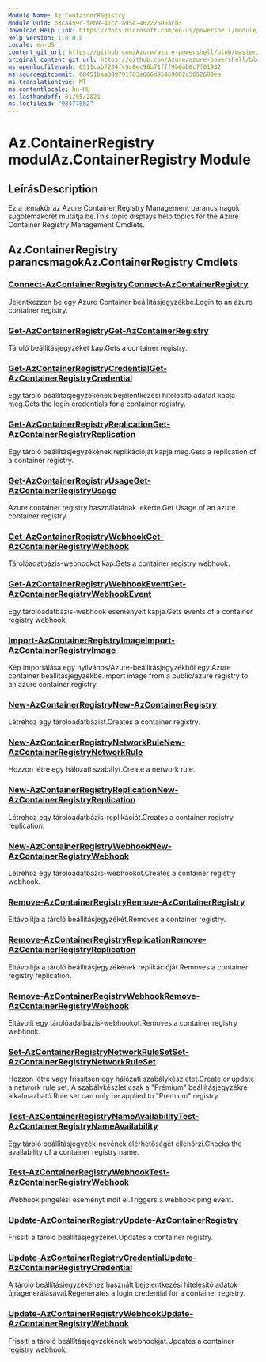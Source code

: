 ```yaml
---
Module Name: Az.ContainerRegistry
Module Guid: b3ca459c-feb9-41cc-a954-46222505acb3
Download Help Link: https://docs.microsoft.com/en-us/powershell/module/az.containerregistry
Help Version: 1.0.0.0
Locale: en-US
content_git_url: https://github.com/Azure/azure-powershell/blob/master/src/ContainerRegistry/ContainerRegistry/help/Az.ContainerRegistry.md
original_content_git_url: https://github.com/Azure/azure-powershell/blob/master/src/ContainerRegistry/ContainerRegistry/help/Az.ContainerRegistry.md
ms.openlocfilehash: 6511cab7234fc5c8ec96b71fff9b6ab0c7f01932
ms.sourcegitcommit: 68451baa389791703e666d95469602c5652609ee
ms.translationtype: MT
ms.contentlocale: hu-HU
ms.lasthandoff: 01/05/2021
ms.locfileid: "98477582"
---
```

# <span data-ttu-id="6909b-101">Az.ContainerRegistry modul</span><span class="sxs-lookup"><span data-stu-id="6909b-101">Az.ContainerRegistry Module</span></span>
## <span data-ttu-id="6909b-102">Leírás</span><span class="sxs-lookup"><span data-stu-id="6909b-102">Description</span></span>
<span data-ttu-id="6909b-103">Ez a témakör az Azure Container Registry Management parancsmagok súgótémakörét mutatja be.</span><span class="sxs-lookup"><span data-stu-id="6909b-103">This topic displays help topics for the Azure Container Registry Management Cmdlets.</span></span>

## <span data-ttu-id="6909b-104">Az.ContainerRegistry parancsmagok</span><span class="sxs-lookup"><span data-stu-id="6909b-104">Az.ContainerRegistry Cmdlets</span></span>
### [<span data-ttu-id="6909b-105">Connect-AzContainerRegistry</span><span class="sxs-lookup"><span data-stu-id="6909b-105">Connect-AzContainerRegistry</span></span>](Connect-AzContainerRegistry.md)
<span data-ttu-id="6909b-106">Jelentkezzen be egy Azure Container beállításjegyzékbe.</span><span class="sxs-lookup"><span data-stu-id="6909b-106">Login to an azure container registry.</span></span>

### [<span data-ttu-id="6909b-107">Get-AzContainerRegistry</span><span class="sxs-lookup"><span data-stu-id="6909b-107">Get-AzContainerRegistry</span></span>](Get-AzContainerRegistry.md)
<span data-ttu-id="6909b-108">Tároló beállításjegyzéket kap.</span><span class="sxs-lookup"><span data-stu-id="6909b-108">Gets a container registry.</span></span>

### [<span data-ttu-id="6909b-109">Get-AzContainerRegistryCredential</span><span class="sxs-lookup"><span data-stu-id="6909b-109">Get-AzContainerRegistryCredential</span></span>](Get-AzContainerRegistryCredential.md)
<span data-ttu-id="6909b-110">Egy tároló beállításjegyzékének bejelentkezési hitelesítő adatait kapja meg.</span><span class="sxs-lookup"><span data-stu-id="6909b-110">Gets the login credentials for a container registry.</span></span>

### [<span data-ttu-id="6909b-111">Get-AzContainerRegistryReplication</span><span class="sxs-lookup"><span data-stu-id="6909b-111">Get-AzContainerRegistryReplication</span></span>](Get-AzContainerRegistryReplication.md)
<span data-ttu-id="6909b-112">Egy tároló beállításjegyzékének replikációját kapja meg.</span><span class="sxs-lookup"><span data-stu-id="6909b-112">Gets a replication of a container registry.</span></span>

### [<span data-ttu-id="6909b-113">Get-AzContainerRegistryUsage</span><span class="sxs-lookup"><span data-stu-id="6909b-113">Get-AzContainerRegistryUsage</span></span>](Get-AzContainerRegistryUsage.md)
<span data-ttu-id="6909b-114">Azure container registry használatának lekérte.</span><span class="sxs-lookup"><span data-stu-id="6909b-114">Get Usage of an azure container registry.</span></span>

### [<span data-ttu-id="6909b-115">Get-AzContainerRegistryWebhook</span><span class="sxs-lookup"><span data-stu-id="6909b-115">Get-AzContainerRegistryWebhook</span></span>](Get-AzContainerRegistryWebhook.md)
<span data-ttu-id="6909b-116">Tárolóadatbázis-webhookot kap.</span><span class="sxs-lookup"><span data-stu-id="6909b-116">Gets a container registry webhook.</span></span>

### [<span data-ttu-id="6909b-117">Get-AzContainerRegistryWebhookEvent</span><span class="sxs-lookup"><span data-stu-id="6909b-117">Get-AzContainerRegistryWebhookEvent</span></span>](Get-AzContainerRegistryWebhookEvent.md)
<span data-ttu-id="6909b-118">Egy tárolóadatbázis-webhook eseményeit kapja.</span><span class="sxs-lookup"><span data-stu-id="6909b-118">Gets events of a container registry webhook.</span></span>

### [<span data-ttu-id="6909b-119">Import-AzContainerRegistryImage</span><span class="sxs-lookup"><span data-stu-id="6909b-119">Import-AzContainerRegistryImage</span></span>](Import-AzContainerRegistryImage.md)
<span data-ttu-id="6909b-120">Kép importálása egy nyilvános/Azure-beállításjegyzékből egy Azure container beállításjegyzékbe.</span><span class="sxs-lookup"><span data-stu-id="6909b-120">Import image from a public/azure registry to an azure container registry.</span></span>

### [<span data-ttu-id="6909b-121">New-AzContainerRegistry</span><span class="sxs-lookup"><span data-stu-id="6909b-121">New-AzContainerRegistry</span></span>](New-AzContainerRegistry.md)
<span data-ttu-id="6909b-122">Létrehoz egy tárolóadatbázist.</span><span class="sxs-lookup"><span data-stu-id="6909b-122">Creates a container registry.</span></span>

### [<span data-ttu-id="6909b-123">New-AzContainerRegistryNetworkRule</span><span class="sxs-lookup"><span data-stu-id="6909b-123">New-AzContainerRegistryNetworkRule</span></span>](New-AzContainerRegistryNetworkRule.md)
<span data-ttu-id="6909b-124">Hozzon létre egy hálózati szabályt.</span><span class="sxs-lookup"><span data-stu-id="6909b-124">Create a network rule.</span></span>

### [<span data-ttu-id="6909b-125">New-AzContainerRegistryReplication</span><span class="sxs-lookup"><span data-stu-id="6909b-125">New-AzContainerRegistryReplication</span></span>](New-AzContainerRegistryReplication.md)
<span data-ttu-id="6909b-126">Létrehoz egy tárolóadatbázis-replikációt.</span><span class="sxs-lookup"><span data-stu-id="6909b-126">Creates a container registry replication.</span></span>

### [<span data-ttu-id="6909b-127">New-AzContainerRegistryWebhook</span><span class="sxs-lookup"><span data-stu-id="6909b-127">New-AzContainerRegistryWebhook</span></span>](New-AzContainerRegistryWebhook.md)
<span data-ttu-id="6909b-128">Létrehoz egy tárolóadatbázis-webhookot.</span><span class="sxs-lookup"><span data-stu-id="6909b-128">Creates a container registry webhook.</span></span>

### [<span data-ttu-id="6909b-129">Remove-AzContainerRegistry</span><span class="sxs-lookup"><span data-stu-id="6909b-129">Remove-AzContainerRegistry</span></span>](Remove-AzContainerRegistry.md)
<span data-ttu-id="6909b-130">Eltávolítja a tároló beállításjegyzékét.</span><span class="sxs-lookup"><span data-stu-id="6909b-130">Removes a container registry.</span></span>

### [<span data-ttu-id="6909b-131">Remove-AzContainerRegistryReplication</span><span class="sxs-lookup"><span data-stu-id="6909b-131">Remove-AzContainerRegistryReplication</span></span>](Remove-AzContainerRegistryReplication.md)
<span data-ttu-id="6909b-132">Eltávolítja a tároló beállításjegyzékének replikációját.</span><span class="sxs-lookup"><span data-stu-id="6909b-132">Removes a container registry replication.</span></span>

### [<span data-ttu-id="6909b-133">Remove-AzContainerRegistryWebhook</span><span class="sxs-lookup"><span data-stu-id="6909b-133">Remove-AzContainerRegistryWebhook</span></span>](Remove-AzContainerRegistryWebhook.md)
<span data-ttu-id="6909b-134">Eltávolít egy tárolóadatbázis-webhookot.</span><span class="sxs-lookup"><span data-stu-id="6909b-134">Removes a container registry webhook.</span></span>

### [<span data-ttu-id="6909b-135">Set-AzContainerRegistryNetworkRuleSet</span><span class="sxs-lookup"><span data-stu-id="6909b-135">Set-AzContainerRegistryNetworkRuleSet</span></span>](Set-AzContainerRegistryNetworkRuleSet.md)
<span data-ttu-id="6909b-136">Hozzon létre vagy frissítsen egy hálózati szabálykészletet.</span><span class="sxs-lookup"><span data-stu-id="6909b-136">Create or update a network rule set.</span></span> <span data-ttu-id="6909b-137">A szabálykészlet csak a "Prémium" beállításjegyzékre alkalmazható.</span><span class="sxs-lookup"><span data-stu-id="6909b-137">Rule set can only be applied to "Premium" registry.</span></span>

### [<span data-ttu-id="6909b-138">Test-AzContainerRegistryNameAvailability</span><span class="sxs-lookup"><span data-stu-id="6909b-138">Test-AzContainerRegistryNameAvailability</span></span>](Test-AzContainerRegistryNameAvailability.md)
<span data-ttu-id="6909b-139">Egy tároló beállításjegyzék-nevének elérhetőségét ellenőrzi.</span><span class="sxs-lookup"><span data-stu-id="6909b-139">Checks the availability of a container registry name.</span></span>

### [<span data-ttu-id="6909b-140">Test-AzContainerRegistryWebhook</span><span class="sxs-lookup"><span data-stu-id="6909b-140">Test-AzContainerRegistryWebhook</span></span>](Test-AzContainerRegistryWebhook.md)
<span data-ttu-id="6909b-141">Webhook pingelési eseményt indít el.</span><span class="sxs-lookup"><span data-stu-id="6909b-141">Triggers a webhook ping event.</span></span>

### [<span data-ttu-id="6909b-142">Update-AzContainerRegistry</span><span class="sxs-lookup"><span data-stu-id="6909b-142">Update-AzContainerRegistry</span></span>](Update-AzContainerRegistry.md)
<span data-ttu-id="6909b-143">Frissíti a tároló beállításjegyzékét.</span><span class="sxs-lookup"><span data-stu-id="6909b-143">Updates a container registry.</span></span>

### [<span data-ttu-id="6909b-144">Update-AzContainerRegistryCredential</span><span class="sxs-lookup"><span data-stu-id="6909b-144">Update-AzContainerRegistryCredential</span></span>](Update-AzContainerRegistryCredential.md)
<span data-ttu-id="6909b-145">A tároló beállításjegyzékéhez használt bejelentkezési hitelesítő adatok újragenerálásával.</span><span class="sxs-lookup"><span data-stu-id="6909b-145">Regenerates a login credential for a container registry.</span></span>

### [<span data-ttu-id="6909b-146">Update-AzContainerRegistryWebhook</span><span class="sxs-lookup"><span data-stu-id="6909b-146">Update-AzContainerRegistryWebhook</span></span>](Update-AzContainerRegistryWebhook.md)
<span data-ttu-id="6909b-147">Frissíti a tároló beállításjegyzékének webhookját.</span><span class="sxs-lookup"><span data-stu-id="6909b-147">Updates a container registry webhook.</span></span>

